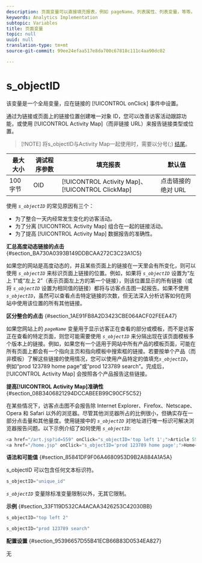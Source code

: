 ```yaml
---
description: 页面变量可以直接填充报表，例如 pageName、列表属性、列表变量，等等。
keywords: Analytics Implementation
subtopic: Variables
title: 页面变量
topic: null
uuid: null
translation-type: tm+mt
source-git-commit: 99ee24efaa517e8da700c67818c111c4aa90dc02

---
```



# s_objectID

该变量是一个全局变量，应在链接的 [!UICONTROL onClick] 事件中设置。


<!-- 

s_objectID.xml

 -->

通过为链接或页面上的链接位置创建唯一对象 ID，您可以改善访客活动跟踪功能，或使用 [!UICONTROL Activity Map]（而非链接 URL）来报告链接类型或位置。

> [!NOTE] 将s_objectID与Activity Map一起使用时，需要以分号(;) [结尾](https://marketing.adobe.com/resources/help/en_US/analytics/activitymap/activitymap-link-tracking-use-case.html)。

| 最大大小 | 调试程序参数 | 填充报表 | 默认值 |
|---|---|---|---|
| 100 字节 | OID | [!UICONTROL Activity Map]、[!UICONTROL ClickMap] | 点击链接的绝对 URL |

使用 *`s_objectID`* 的常见原因有三个：

* 为了整合一天内经常发生变化的访客活动。
* 为了分离 [!UICONTROL Activity Map] 组合在一起的链接活动。
* 为了提高 [!UICONTROL Activity Map] 数据报告的准确性。

**汇总高度动态链接的点击** {#section_BA730A0393B149DDBCAA272C3C23A1C5}

如果您的网站是高度动态的，并且某些页面上的链接在一天里会有所变化，则可以使用 *`s_objectID`* 来标识页面上链接的位置。例如，如果将 *`s_objectID`* 设置为“左上 1”或“左上 2”（表示页面左上方的第一个链接），则该位置显示的所有链接（或将 *`s_objectID`* 设置为相同值的链接）都将与访客点击图一起报告。如果不使用 *`s_objectID`*，虽然可以查看点击特定链接的次数，但无法深入分析访客如何在网站中使用该位置的所有其他链接。

**区分整合的点击** {#section_1AE91FB8A2D3423CBE064ACF02FEEA47}

如果您网站上的 *`pageName`* 变量用于显示访客正在查看的部分或模板，而不是访客正在查看的特定页面，则您可能需要使用 *`s_objectID`* 来分隔出现在该页面模板多个版本上的链接。例如，如果您有一个适用于网站中所有产品的模板页面，可能在所有页面上都会有一个指向主页和指向模板中搜索框的链接。若要按单个产品（而非模板）了解这些链接的使用情况，您可以使用产品特定的值填充&#x200B;*`s_objectID`*，例如“prod 123789 home page”或“prod 123789 search”。完成后，[!UICONTROL Activity Map] 会按照各个产品报告这些链接。

**提高[!UICONTROL Activity Map]准确性** {#section_08B3406821294DCCABEEB99C90CF5C52}

在某些情况下，访客点击图不会报告除 Internet Explorer、Firefox、Netscape、Opera 和 Safari 以外的浏览器。尽管其他浏览器所占的比例很小，但确实存在一部分点击量和其他量度。使用链接中的 *`s_objectID`* 对地址进行唯一标识可解决浏览器报告问题。以下示例介绍了如何使用 *`s_objectID`*:

```js
<a href="/art.jsp?id=559" onClick="s_objectID='top left 1';">Article 559</a> 
<a href="/home.jsp" onClick="s_objectID='prod 123789 home page';">Home</a> 
```

**语法和可能值** {#section_85841DF9F06A4680953D9B2A884A1A5A}

s_objectID 可以包含任何文本标识符。

```js
s_objectID="unique_id" 
```

*`s_objectID`* 变量除标准变量限制以外，无其它限制。

**示例** {#section_33F119D532CA4ACAA3426253C42030BB}

```js
s_objectID="top left 2" 
```

```js
s_objectID="prod 123789 search"
```

**配置设置** {#section_95396657D55B41ECB66B83D0534EA827}

无
